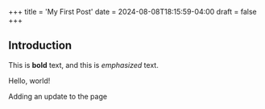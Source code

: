+++
title = 'My First Post'
date = 2024-08-08T18:15:59-04:00
draft = false
+++
## Introduction

This is **bold** text, and this is *emphasized* text.

Hello, world!

Adding an update to the page
